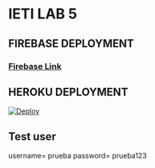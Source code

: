 # IETI LAB 5

## FIREBASE DEPLOYMENT


### [Firebase Link](https://taskplanner-e0df3.web.app/)

## HEROKU DEPLOYMENT

[![Deploy](https://www.herokucdn.com/deploy/button.svg)](https://taskplannerieti2021.herokuapp.com)

## Test user

username= prueba
password= prueba123






